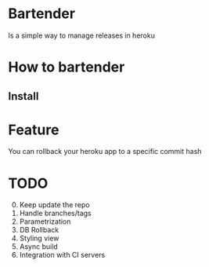 # Bartender
Is a simple way to manage releases in heroku

# How to bartender
## Install

# Feature
You can rollback your heroku app to a specific commit hash

# TODO
0. Keep update the repo
1. Handle branches/tags
2. Parametrization
3. DB Rollback
4. Styling view
5. Async build
6. Integration with CI servers
